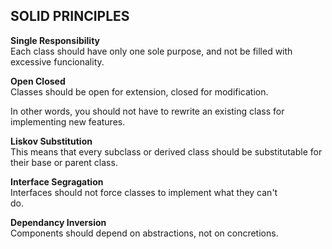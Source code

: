 SOLID PRINCIPLES
-

**Single Responsibility**<br>
Each class should have only one sole purpose, and not be filled with excessive funcionality.

**Open Closed**<br>
Classes should be open for extension, closed for modification.

In other words, you should not have to rewrite an existing class for implementing new features.

**Liskov Substitution**<br>
This means that every subclass or derived class should be substitutable for their base or parent class.

**Interface Segragation**<br>
Interfaces should not force classes to implement what they can't <br>do.

**Dependancy Inversion**<br>
Components should depend on abstractions, not on concretions.